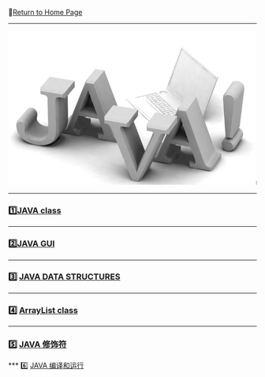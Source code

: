 :hotel:[Return to Home Page](https://github.com/geophydog/geophydog.github.io/blob/master/README.md)

***

![JAVA-icon](https://github.com/geophydog/Java/blob/master/Images/JAVA.jpg)

***

### :one:[JAVA class](https://github.com/geophydog/Java/blob/master/Class.md)

***

### :two:[JAVA GUI](https://github.com/geophydog/Java/blob/master/JAVA-GUI.md)

***

### :three: [JAVA DATA STRUCTURES](https://github.com/geophydog/Java/blob/master/Data_structures.md)

***

### :four: [ArrayList class](https://github.com/geophydog/Java/blob/master/ArrayList.md)

***

### :five: [JAVA 修饰符](https://github.com/geophydog/Java/blob/master/Modifier.md)
 
*** :six: [JAVA 编译和运行](https://github.com/geophydog/Java/blob/master/Compile_Run.md)
